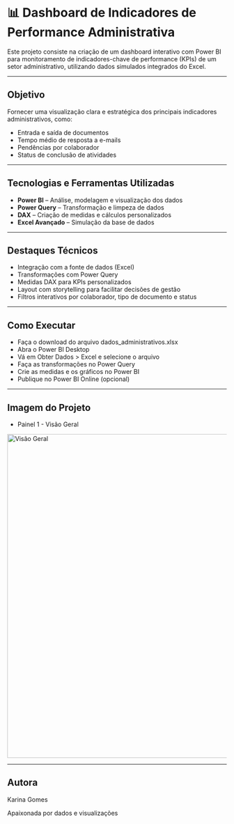 # 📊 Dashboard de Indicadores de Performance Administrativa

Este projeto consiste na criação de um dashboard interativo com Power BI para monitoramento de indicadores-chave de performance (KPIs) de um setor administrativo, 
utilizando dados simulados integrados do Excel.

---

## Objetivo

Fornecer uma visualização clara e estratégica dos principais indicadores administrativos, como:

- Entrada e saída de documentos
- Tempo médio de resposta a e-mails
- Pendências por colaborador
- Status de conclusão de atividades

---

## Tecnologias e Ferramentas Utilizadas

- **Power BI** – Análise, modelagem e visualização dos dados  
- **Power Query** – Transformação e limpeza de dados  
- **DAX** – Criação de medidas e cálculos personalizados  
- **Excel Avançado** – Simulação da base de dados  

---

## Destaques Técnicos
- Integração com a fonte de dados (Excel)
- Transformações com Power Query
- Medidas DAX para KPIs personalizados
- Layout com storytelling para facilitar decisões de gestão
- Filtros interativos por colaborador, tipo de documento e status

---

## Como Executar
- Faça o download do arquivo dados_administrativos.xlsx
- Abra o Power BI Desktop
- Vá em Obter Dados > Excel e selecione o arquivo
- Faça as transformações no Power Query
- Crie as medidas e os gráficos no Power BI
- Publique no Power BI Online (opcional)
  
---

## Imagem do Projeto 
- Painel 1 - Visão Geral
<img width="1324" height="744" alt="Visão Geral" src="https://github.com/user-attachments/assets/032cbc09-5685-4dad-a3bb-031cb8f14a8d" />

---

## Autora
Karina Gomes


Apaixonada por dados e visualizações 


